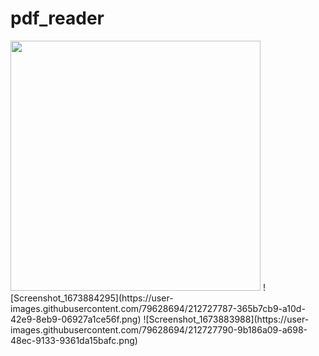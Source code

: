 # pdf_reader


<img src="https://user-images.githubusercontent.com/79628694/212727779-a9473f97-089c-40d4-8183-90a7d79776f7.png" height="400">
![Screenshot_1673884295](https://user-images.githubusercontent.com/79628694/212727787-365b7cb9-a10d-42e9-8eb9-06927a1ce56f.png)
![Screenshot_1673883988](https://user-images.githubusercontent.com/79628694/212727790-9b186a09-a698-48ec-9133-9361da15bafc.png)


